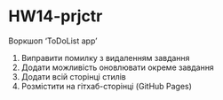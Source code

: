 # HW14-prjctr
Воркшоп ‘ToDoList app’

1. Виправити помилку з видаленням завдання
2. Додати можливість оновлювати окреме завдання
3. Додати всій сторінці стилів
4. Розмістити на гітхаб-сторінці (GitHub Pages)
